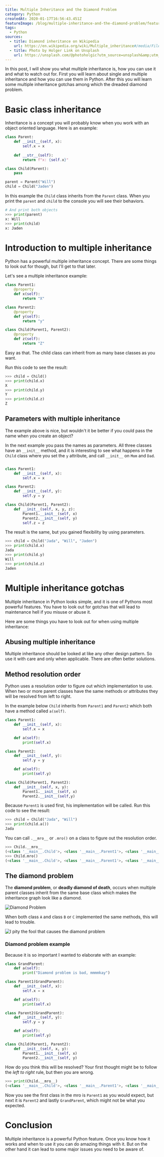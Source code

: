 ```yaml
---
title: Multiple Inheritance and the Diamond Problem
category: Python
createdAt: 2020-01-17T16:56:43.451Z    
featureImage: /blog/multiple-inheritance-and-the-diamond-problem/feature-image.png
tags:
  - Python
sources:
  - title: Diamond inheritance on Wikipedia
    url: https://en.wikipedia.org/wiki/Multiple_inheritance#/media/File:Diamond_inheritance.svg
  - title: Photo by Holger Link on Unsplash
    url: https://unsplash.com/@photoholgic?utm_source=unsplash&amp;utm_medium=referral&amp;utm_content=creditCopyText
---
```


In this post, I will show you what multiple inheritance is, how you can use it and what to watch out for.
First you will learn about single and multiple inheritance and how you can use them in Python.
After this you will learn some multiple inheritance gotchas among which the dreaded diamond problem.

<!--more-->

# Basic class inheritance

Inheritance is a concept you will probably know when you work with an object oriented language. 
Here is an example:

```python
class Parent:
    def __init__(self, x):
        self.x = x
  
    def __str__(self):
        return f"x: {self.x}"

class Child(Parent):
    pass

parent = Parent("Will")
child = Child("Jaden")
```

In this example the `Child` class inherits from the `Parent` class. 
When you print the `parent` and `child` to the console you will see their behaviors.

```python
# And print both objects
>>> print(parent)
x: Will
>>> print(child)
x: Jaden
```


# Introduction to multiple inheritance

Python has a powerful multiple inheritance concept.
There are some things to look out for though, but I'll get to that later.

Let's see a multiple inheritance example:

```python
class Parent1:
    @property
    def x(self):
        return "X"

class Parent2:
    @property
    def y(self):
        return "y"

class Child(Parent1, Parent2):
    @property
    def z(self):
        return "Z"
```

Easy as that. The child class can inherit from as many base classes as you want. 

Run this code to see the result:

```python
>>> child = Child()
>>> print(child.x)
X
>>> print(child.y)
Y
>>> print(child.z)
Z
```

## Parameters with multiple inheritance

The example above is nice, but wouldn't it be better if you could pass the name when you create an object?

In the next example you pass the names as parameters.
All three classes have an `__init__` method, and it is interesting to see what happens in the `Child` class
where you set the `y` attribute, and call `__init__` on `Mom` and `Dad`.

```python

class Parent1:
    def __init__(self, x):
        self.x = x

class Parent2:
    def __init__(self, y):
        self.y = y

class Child(Parent1, Parent2):
    def __init__(self, x, y, z):
        Parent1.__init__(self, x)
        Parent2.__init__(self, y)
        self.z = z
```

The result is the same, but you gained flexibility by using parameters.

```python
>>> child = Child("Jada", "Will", "Jaden")
>>> print(child.x)
Jada
>>> print(child.y)
Will
>>> print(child.z)
Jaden
```

# Multiple inheritance gotchas

Multiple inheritance in Python looks simple, and it is one of Pythons most powerful features.
You have to look out for gotchas that will lead to maintenance hell if you misuse or abuse it.

Here are some things you have to look out for when using multiple inheritance:

## Abusing multiple inheritance

Multiple inheritance should be looked at like any other design pattern. 
So use it with care and only when applicable. There are often better solutions.

## Method resolution order

Python uses a resolution order to figure out which implementation to use.
When two or more parent classes have the same methods or attributes they will be resolved from left to right.

In the example below `Child` inherits from `Parent1` and `Parent2` which both have a method called `a(self)`. 

```python
class Parent1:
    def __init__(self, x):
        self.x = x

    def a(self):
        print(self.x)

class Parent2:
    def __init__(self, y):
        self.y = y

    def a(self):
        print(self.y)

class Child(Parent1, Parent2):
    def __init__(self, x, y):
        Parent1.__init__(self, x)
        Parent2.__init__(self,y)
```

Because `Parent1` is used first, his implementation will be called. Run this code to see the result:


```python
>>> child = Child("Jada", "Will")
>>> print(child.a())
Jada
```

You can call `.__mro__` or `.mro()` on a class to figure out the resolution order.

```python
>>> Child.__mro__
(<class '__main__.Child'>, <class '__main__.Parent1'>, <class '__main__.Parent2'>, <class 'object'>)
>>> Child.mro()
(<class '__main__.Child'>, <class '__main__.Parent1'>, <class '__main__.Parent2'>, <class 'object'>)
```

## The diamond problem

The **diamond problem**, or **deadly diamond of death**, 
occurs when multiple parent classes inherit from the same base class which makes the inheritance graph look like a diamond.

![Diamond Problem](/blog/multiple-inheritance-and-the-diamond-problem/diamond_inheritance.png)

When both class `A` and class `B` or `C` implemented the same methods, this will lead to trouble.

![I pity the fool that causes the diamond problem](/blog/multiple-inheritance-and-the-diamond-problem/i-pity-the-fool-that-causes-the-diamond-problem.jpg)

### Diamond problem example

Because it is so important I wanted to elaborate with an example:

```python
class GrandParent:
    def a(self):
        print("Diamond problem is bad, mmmmkay")

class Parent1(GrandParent):
    def __init__(self, x):
        self.x = x

    def a(self):
        print(self.x)

class Parent2(GrandParent):
    def __init__(self, y):
        self.y = y

    def a(self):
        print(self.y)

class Child(Parent1, Parent2):
    def __init__(self, x, y):
        Parent1.__init__(self, x)
        Parent2.__init__(self, y)
```

How do you think this will be resolved? Your first thought might be to follow the *left to right* rule, but then you are wrong.

```python
>>> print(Child.__mro__)
(<class '__main__.Child'>, <class '__main__.Parent1'>, <class '__main__.Parent2'>, <class '__main__.GrandParent'>, <class 'object'>)
```

Now you see the first class in the mro is `Parent1` as you would expect, but next it is `Parent2` and lastly `GrandParent`,
which might not be what you expected.

# Conclusion

Multiple inheritance is a powerful Python feature. 
Once you know how it works and when to use it you can do amazing things with it.
But on the other hand it can lead to some major issues you need to be aware of.
